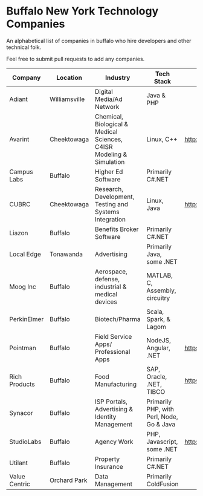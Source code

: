 # Buffalo New York Technology Companies

An alphabetical list of companies in buffalo who hire developers and other technical folk.

Feel free to submit pull requests to add any companies.

| Company | Location | Industry | Tech Stack | Careers |
| ------- | -------- | -------- | ---------- | ------- |
| Adiant | Williamsville | Digital Media/Ad Network | Java & PHP | |
| Avarint | Cheektowaga | Chemical, Biological & Medical Sciences, C4ISR Modeling & Simulation | Linux, C++ | http://www.avarint.com/careers.html |
| Campus Labs | Buffalo | Higher Ed Software | Primarily C#.NET | |
| CUBRC | Cheektowaga | Research, Development, Testing and Systems Integration | Linux, Java | http://www.cubrc.org/index.php/careers |
| Liazon | Buffalo | Benefits Broker Software | Primarily C#.NET | | |
| Local Edge | Tonawanda | Advertising | Primarily Java, some .NET | |
| Moog Inc | Buffalo | Aerospace, defense, industrial & medical devices | MATLAB, C, Assembly, circuitry  | |
| PerkinElmer | Buffalo | Biotech/Pharma | Scala, Spark, & Lagom | |
| Pointman | Buffalo | Field Service Apps/ Professional Apps | NodeJS, Angular, .NET | https://pointman.bamboohr.com/jobs/ |
| Rich Products | Buffalo | Food Manufacturing | SAP, Oracle, .NET, TIBCO | https://careers.rich.com/ |
| Synacor | Buffalo | ISP Portals, Advertising & Identity Management | Primarily PHP, with Perl, Node, Go & Java | |
| StudioLabs | Buffalo | Agency Work | PHP, Javascript, some .NET | http://studiolabs.com/join |
| Utilant | Buffalo | Property Insurance | Primarily C#.NET | |
| Value Centric | Orchard Park | Data Management | Primarily ColdFusion | |
